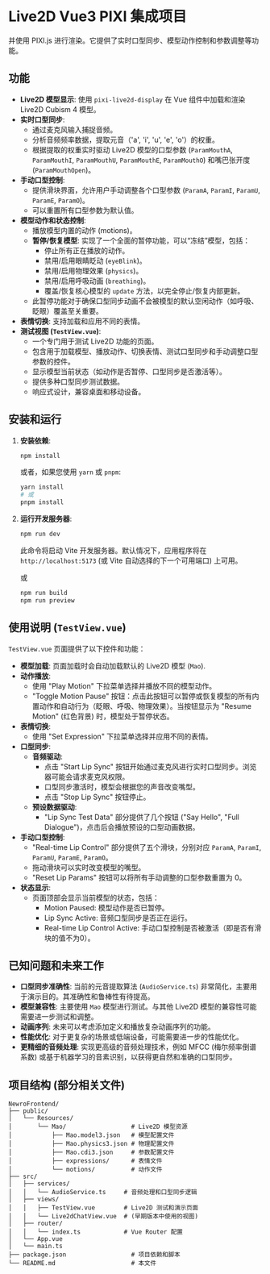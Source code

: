 # Live2D Vue3 PIXI 集成项目

并使用 PIXI.js 进行渲染。它提供了实时口型同步、模型动作控制和参数调整等功能。

## 功能

*   **Live2D 模型显示**: 使用 `pixi-live2d-display` 在 Vue 组件中加载和渲染 Live2D Cubism 4 模型。
*   **实时口型同步**:
    *   通过麦克风输入捕捉音频。
    *   分析音频频率数据，提取元音（'a', 'i', 'u', 'e', 'o'）的权重。
    *   根据提取的权重实时驱动 Live2D 模型的口型参数 (`ParamMouthA`, `ParamMouthI`, `ParamMouthU`, `ParamMouthE`, `ParamMouthO`) 和嘴巴张开度 (`ParamMouthOpen`)。
*   **手动口型控制**:
    *   提供滑块界面，允许用户手动调整各个口型参数 (`ParamA`, `ParamI`, `ParamU`, `ParamE`, `ParamO`)。
    *   可以重置所有口型参数为默认值。
*   **模型动作和状态控制**:
    *   播放模型内置的动作 (motions)。
    *   **暂停/恢复模型**: 实现了一个全面的暂停功能，可以“冻结”模型，包括：
        *   停止所有正在播放的动作。
        *   禁用/启用眼睛眨动 (`eyeBlink`)。
        *   禁用/启用物理效果 (`physics`)。
        *   禁用/启用呼吸动画 (`breathing`)。
        *   覆盖/恢复核心模型的 `update` 方法，以完全停止/恢复内部更新。
    *   此暂停功能对于确保口型同步动画不会被模型的默认空闲动作（如呼吸、眨眼）覆盖至关重要。
*   **表情切换**: 支持加载和应用不同的表情。
*   **测试视图 (`TestView.vue`)**:
    *   一个专门用于测试 Live2D 功能的页面。
    *   包含用于加载模型、播放动作、切换表情、测试口型同步和手动调整口型参数的控件。
    *   显示模型当前状态（如动作是否暂停、口型同步是否激活等）。
    *   提供多种口型同步测试数据。
    *   响应式设计，兼容桌面和移动设备。

## 安装和运行

1.  **安装依赖**:
    ```bash
    npm install
    ```
    或者，如果您使用 `yarn` 或 `pnpm`:
    ```bash
    yarn install
    # 或
    pnpm install
    ```

2.  **运行开发服务器**:
    ```bash
    npm run dev
    ```
    此命令将启动 Vite 开发服务器。默认情况下，应用程序将在 `http://localhost:5173` (或 Vite 自动选择的下一个可用端口) 上可用。

    或
    ```bash
    npm run build
    npm run preview
    ```

## 使用说明 (`TestView.vue`)

`TestView.vue` 页面提供了以下控件和功能：

*   **模型加载**: 页面加载时会自动加载默认的 Live2D 模型 (`Mao`).
*   **动作播放**:
    *   使用 "Play Motion" 下拉菜单选择并播放不同的模型动作。
    *   "Toggle Motion Pause" 按钮：点击此按钮可以暂停或恢复模型的所有内置动作和自动行为（眨眼、呼吸、物理效果）。当按钮显示为 "Resume Motion" (红色背景) 时，模型处于暂停状态。
*   **表情切换**:
    *   使用 "Set Expression" 下拉菜单选择并应用不同的表情。
*   **口型同步**:
    *   **音频驱动**:
        *   点击 "Start Lip Sync" 按钮开始通过麦克风进行实时口型同步。浏览器可能会请求麦克风权限。
        *   口型同步激活时，模型会根据您的声音改变嘴型。
        *   点击 "Stop Lip Sync" 按钮停止。
    *   **预设数据驱动**:
        *   "Lip Sync Test Data" 部分提供了几个按钮 ("Say Hello", "Full Dialogue")，点击后会播放预设的口型动画数据。
*   **手动口型控制**:
    *   "Real-time Lip Control" 部分提供了五个滑块，分别对应 `ParamA`, `ParamI`, `ParamU`, `ParamE`, `ParamO`。
    *   拖动滑块可以实时改变模型的嘴型。
    *   "Reset Lip Params" 按钮可以将所有手动调整的口型参数重置为 0。
*   **状态显示**:
    *   页面顶部会显示当前模型的状态，包括：
        *   Motion Paused: 模型动作是否已暂停。
        *   Lip Sync Active: 音频口型同步是否正在运行。
        *   Real-time Lip Control Active: 手动口型控制是否被激活（即是否有滑块的值不为0）。

## 已知问题和未来工作

*   **口型同步准确性**: 当前的元音提取算法 (`AudioService.ts`) 非常简化，主要用于演示目的。其准确性和鲁棒性有待提高。
*   **模型兼容性**: 主要使用 `Mao` 模型进行测试。与其他 Live2D 模型的兼容性可能需要进一步测试和调整。
*   **动画序列**: 未来可以考虑添加定义和播放复杂动画序列的功能。
*   **性能优化**: 对于更复杂的场景或低端设备，可能需要进一步的性能优化。
*   **更精细的音频处理**: 实现更高级的音频处理技术，例如 MFCC (梅尔频率倒谱系数) 或基于机器学习的音素识别，以获得更自然和准确的口型同步。

## 项目结构 (部分相关文件)

```
NewroFrontend/
├── public/
│   └── Resources/
│       └── Mao/                  # Live2D 模型资源
│           ├── Mao.model3.json   # 模型配置文件
│           ├── Mao.physics3.json # 物理配置文件
│           ├── Mao.cdi3.json     # 参数配置文件
│           ├── expressions/      # 表情文件
│           └── motions/          # 动作文件
├── src/
│   ├── services/
│   │   └── AudioService.ts     # 音频处理和口型同步逻辑
│   ├── views/
│   │   ├── TestView.vue        # Live2D 测试和演示页面
│   │   └── Live2dChatView.vue  # (早期版本中使用的视图)
│   ├── router/
│   │   └── index.ts            # Vue Router 配置
│   └── App.vue
│   └── main.ts
├── package.json                  # 项目依赖和脚本
└── README.md                     # 本文件
```